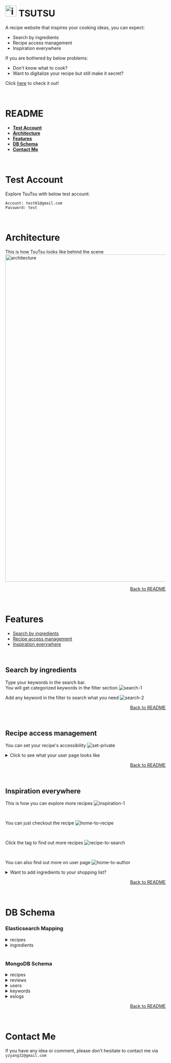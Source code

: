 # <img width="35" alt="image" src="https://user-images.githubusercontent.com/90205595/170696813-30073298-d9ed-4390-a2e6-b342dc1882ec.png" style="margin-bottom: -10px"> **TSUTSU**

A recipe website that inspires your cooking ideas, you can expect:

- Search by ingredients
- Recipe access management
- Inspiration everywhere

If you are bothered by below problems:

- Don't know what to cook?
- Want to digitalize your recipe but still make it secret?

Click [here](https://yzyang.site/) to check it out!

<br>

# **README**

- **[Test Account](#Test-Account)**
- **[Architecture](#Architecture)**
- **[Features](#Features)**
- **[DB Schema](#DB-Schema)**
- **[Contact Me](#Don't-Miss-Out)**

<br>

# Test Account

Explore TsuTsu with below test account:

```
Account: test01@gmail.com
Password: test
```

<br>

# Architecture

This is how TsuTsu looks like behind the scene
<img width="1029" alt="architecture" src="https://user-images.githubusercontent.com/90205595/170695917-478ba7cf-4204-4cb0-be08-71ecc841e8cb.png">

[<div align="right">Back to README</div>](#README)

<br>

# Features

- [Search by ingredients](#Search-by-ingredients)
- [Recipe access management](#Recipe-access-management)
- [Inspiration everywhere](#Inspiration-everywhere)

<br>

## Search by ingredients

Type your keywords in the search bar.
\
You will get categorized keywords in the filter section
![search-1](https://user-images.githubusercontent.com/90205595/170813741-f49dd333-8109-4569-8057-91a68122580a.gif)

Add any keyword in the filter to search what you need
![search-2](https://user-images.githubusercontent.com/90205595/170814898-dc531dbd-c7d1-4995-924b-a607d087e4f7.gif)

[<div align="right">Back to README</div>](#README)

<br>

## Recipe access management

You can set your recipe's accessibility
![set-private](https://user-images.githubusercontent.com/90205595/170818653-eaab855a-3dd3-4198-b229-28b14761d83c.gif)

<details>
<summary>Click to see what your user page looks like</summary>
<br>
This is what you will see on your user page

![User_Author](https://user-images.githubusercontent.com/90205595/170817814-aac6f83e-a472-4df6-a27b-dbdea177dc30.png)

This is what other users will see on your page
![User_non-author](https://user-images.githubusercontent.com/90205595/170819062-b34e955e-18ea-44aa-8f4a-c2fa6e604ff9.png)

Even your recipe is in other users' favorite, they won't see the content.
![User_favorite](https://user-images.githubusercontent.com/90205595/170819170-b06d4c09-8589-4e12-97d2-8794d0b93457.png)

</details>

[<div align="right">Back to README</div>](#README)

<br>

## Inspiration everywhere

This is how you can explore more recipes
![inspiration-1](https://user-images.githubusercontent.com/90205595/170814854-87f9b59f-6821-4866-9c2a-58eda60972d0.gif)

<br>

You can just checkout the recipe
![home-to-recipe](https://user-images.githubusercontent.com/90205595/170814864-2220c376-fbea-4d1e-a1f8-e89fef6399df.gif)

<br>

Click the tag to find out more recipes
![recipe-to-search](https://user-images.githubusercontent.com/90205595/170828102-936d50e3-24dc-496b-b8d7-736e0cda5ab6.gif)

<br>

You can also find out more on user page
![home-to-author](https://user-images.githubusercontent.com/90205595/170814860-913b22ba-41c5-4747-bc00-b52971628481.gif)

<details>
<summary>Want to add ingredients to your shopping list?</summary>
<br>

With one click, you can copy ingredients to your clipboard
![copy-ingredients](https://user-images.githubusercontent.com/90205595/170828097-143ecdc7-a25f-4e56-bf4a-342a6bd1a082.gif)

</details>

[<div align="right">Back to README</div>](#README)

<br>

# DB Schema

### Elasticsearch Mapping

<details>
<summary>recipes</summary>

```
{
  "recipes-v1" : {
    "mappings" : {
      "properties" : {
        "authorId" : {
          "type" : "text"
        },
        "cookTime" : {
          "type" : "integer"
        },
        "description" : {
          "type" : "text"
        },
        "favoriteCount" : {
          "type" : "integer"
        },
        "ingredients" : {
          "type" : "text"
        },
        "isPublic" : {
          "type" : "boolean"
        },
        "recipeImage" : {
          "type" : "text"
        },
        "recipeName" : {
          "type" : "text"
        },
        "tags" : {
          "type" : "text"
        }
      }
    }
  }
}
```

</details>
<details>
<summary>ingredients</summary>

```
{
  "ingredients-v1" : {
    "mappings" : {
      "properties" : {
        "ingredient" : {
          "type" : "text"
        }
      }
    }
  }
}
```

</details>

<br>

### MongoDB Schema

<details>
<summary>recipes</summary>

```
{
  timeCreated: { type: Date, default: Date.now },
  timeEdited: { type: Date, default: null },
  recipeImage: { type: String, required: true },
  servings: { type: Number, required: true },
  recipeSteps: {
    type: [
      {
        step: { type: String, required: true },
        image: { type: String, default: null },
        _id: false,
      },
    ],
    required: true,
  },
  reviewCount: { type: Number, default: 0 },
  recipeName: { type: String, required: true },
  description: { type: String, default: null },
  cookTime: { type: Number, required: true },
  ingredients: [{ type: String, required: true }],
  isPublic: { type: Boolean, default: "true" },
  favoriteCount: { type: Number, default: 0 },
  tags: [{ type: String, default: [] }],
  author: { type: String },
  authorId: { type: String, required: true },
  viewCount: { type: Number, default: 0 },
}
```

</details>

<details>

<summary>reviews</summary>

```
{
  userId: { type: String, required: true },
  review: { type: String, required: true },
  timeCreated: { type: Date, default: Date.now },
  recipeId: { type: mongoose.SchemaTypes.ObjectId, required: true },
}
```

</details>

<details>
<summary>users</summary>

```
{
  userId: { type: String, required: true, unique: true },
  password: { type: String, required: true },
  email: { type: String, required: true, unique: true },
  type: { type: String, required: true },
  userName: { type: String },
  introduction: { type: String, default: "" },
  userImage: {
    type: String,
    default:
      "https://tsutsu-s3.s3.ap-northeast-1.amazonaws.com/assets/default/user.png",
  },
  following: { type: [String], default: [] },
  follower: { type: [String], default: [] },
  userFavorites: { type: [mongoose.SchemaTypes.ObjectId], default: [] },
}
```

</details>

<details>
<summary>keywords</summary>

```
{
  timeCreated: { type: Date, default: Date.now },
  userId: { type: String, default: null },
  queryField: { type: String, default: null },
  keyword: [{ type: String, required: true }],
}
```

</details>

<details>
<summary>eslogs</summary>

```
{
  timeCreated: { type: Date, default: Date.now },
  type: { type: String },
  recipeId: { type: String, required: true },
  errorMsg: { type: String },
  errorStatus: { type: Number },
}
```

</details>

[<div align="right">Back to README</div>](#README)

<br>

# Contact Me

If you have any idea or comment, please don't hesitate to contact me via
\
`yzyang32@gmail.com`
